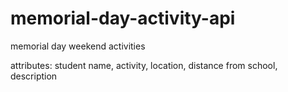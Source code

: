 # memorial-day-activity-api

memorial day weekend activities


attributes:
student name, activity, location, distance from school, description
